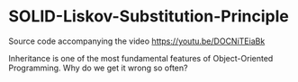 # SOLID-Liskov-Substitution-Principle
Source code accompanying the video https://youtu.be/DOCNiTEiaBk

Inheritance is one of the most fundamental features of Object-Oriented Programming. Why do we get it wrong so often?
